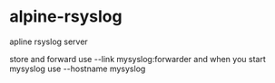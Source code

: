 # alpine-rsyslog
apline rsyslog server

store and forward use --link mysyslog:forwarder and when you start mysyslog use --hostname mysyslog
